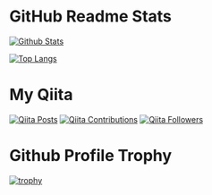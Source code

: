 # GitHub Readme Stats

[![Github Stats](https://github-readme-stats.vercel.app/api?username=takahitomiyamoto&count_private=true&show_icons=true)](https://github.com/takahitomiyamoto)

[![Top Langs](https://github-readme-stats.vercel.app/api/top-langs/?username=takahitomiyamoto)](https://github.com/takahitomiyamoto)

# My Qiita

[![Qiita Posts](https://qiita-badge.apiapi.app/s/takahito0508/posts.svg)](http://qiita.com/takahito0508)
[![Qiita Contributions](https://qiita-badge.apiapi.app/s/takahito0508/contributions.svg)](http://qiita.com/takahito0508)
[![Qiita Followers](https://qiita-badge.apiapi.app/s/takahito0508/followers.svg)](http://qiita.com/takahito0508)
                
# Github Profile Trophy

[![trophy](https://github-profile-trophy.vercel.app/?username=takahitomiyamoto)](https://github.com/ryo-ma/github-profile-trophy)
